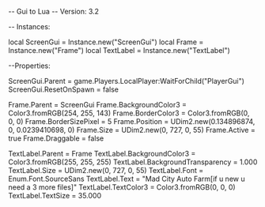 -- Gui to Lua
-- Version: 3.2

-- Instances:

local ScreenGui = Instance.new("ScreenGui")
local Frame = Instance.new("Frame")
local TextLabel = Instance.new("TextLabel")

--Properties:

ScreenGui.Parent = game.Players.LocalPlayer:WaitForChild("PlayerGui")
ScreenGui.ResetOnSpawn = false

Frame.Parent = ScreenGui
Frame.BackgroundColor3 = Color3.fromRGB(254, 255, 143)
Frame.BorderColor3 = Color3.fromRGB(0, 0, 0)
Frame.BorderSizePixel = 5
Frame.Position = UDim2.new(0.134896874, 0, 0.0239410698, 0)
Frame.Size = UDim2.new(0, 727, 0, 55)
Frame.Active = true
Frame.Draggable = false

TextLabel.Parent = Frame
TextLabel.BackgroundColor3 = Color3.fromRGB(255, 255, 255)
TextLabel.BackgroundTransparency = 1.000
TextLabel.Size = UDim2.new(0, 727, 0, 55)
TextLabel.Font = Enum.Font.SourceSans
TextLabel.Text = "Mad City Auto Farm[if u new u need a 3 more files]"
TextLabel.TextColor3 = Color3.fromRGB(0, 0, 0)
TextLabel.TextSize = 35.000
